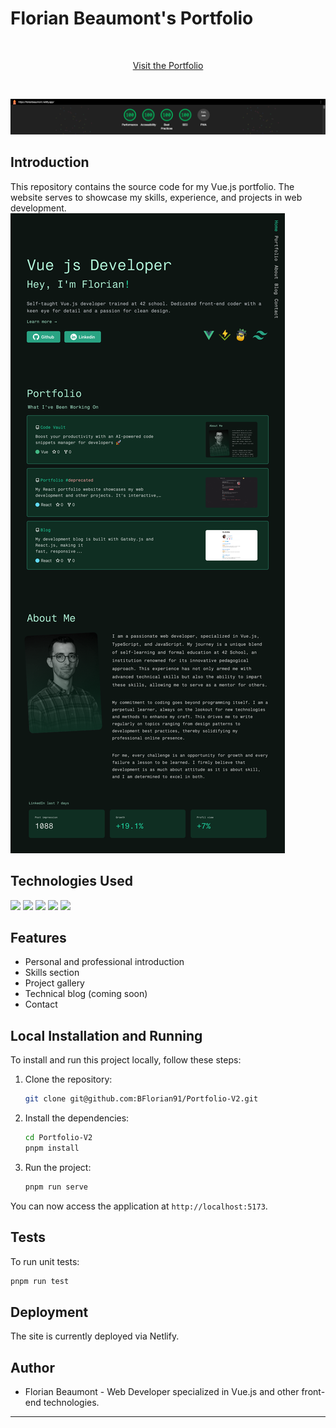 # Florian Beaumont's Portfolio
<br />
<div align="center">

  [Visit the Portfolio](https://florianbeaumont.netlify.app)
  
</div>

<br />

![LightHouse Score](https://github.com/BFlorian91/Portfolio-V2/blob/main/src/assets/lhscore.png?raw=true)
## Introduction
This repository contains the source code for my Vue.js portfolio. The website serves to showcase my skills, experience, and projects in web development.
![Portfolio Preview](https://github.com/BFlorian91/Portfolio-V2/blob/main/src/assets/preview.png?raw=true)


## Technologies Used

![](https://img.shields.io/badge/Vue%20js-35495E?style=for-the-badge&logo=vuedotjs&logoColor=4FC08D)
![](https://img.shields.io/badge/Vite-B73BFE?style=for-the-badge&logo=vite&logoColor=FFD62E)
![](https://img.shields.io/badge/TypeScript-007ACC?style=for-the-badge&logo=typescript&logoColor=white)
![](https://img.shields.io/badge/Tailwind_CSS-38B2AC?style=for-the-badge&logo=tailwind-css&logoColor=white)
![](https://img.shields.io/badge/pnpm-yellow?style=for-the-badge&logo=pnpm&logoColor=white)

## Features

- Personal and professional introduction
- Skills section
- Project gallery
- Technical blog (coming soon)
- Contact

## Local Installation and Running

To install and run this project locally, follow these steps:

1. Clone the repository:

   ```bash
   git clone git@github.com:BFlorian91/Portfolio-V2.git
   ```

2. Install the dependencies:

   ```bash
   cd Portfolio-V2
   pnpm install
   ```

3. Run the project:

   ```bash
   pnpm run serve
   ```

You can now access the application at `http://localhost:5173`.

## Tests

To run unit tests:

```bash
pnpm run test
```

## Deployment

The site is currently deployed via Netlify.

## Author

- Florian Beaumont - Web Developer specialized in Vue.js and other front-end technologies.

---




